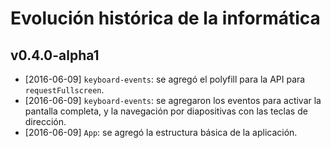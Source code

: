 # Evolución histórica de la informática

## v0.4.0-alpha1
- [2016-06-09] `keyboard-events`: se agregó el polyfill para la API para `requestFullscreen`.
- [2016-06-09] `keyboard-events`: se agregaron los eventos para activar la pantalla completa, y la navegación por diapositivas con las teclas de dirección.
- [2016-06-09] `App`: se agregó la estructura básica de la aplicación.

